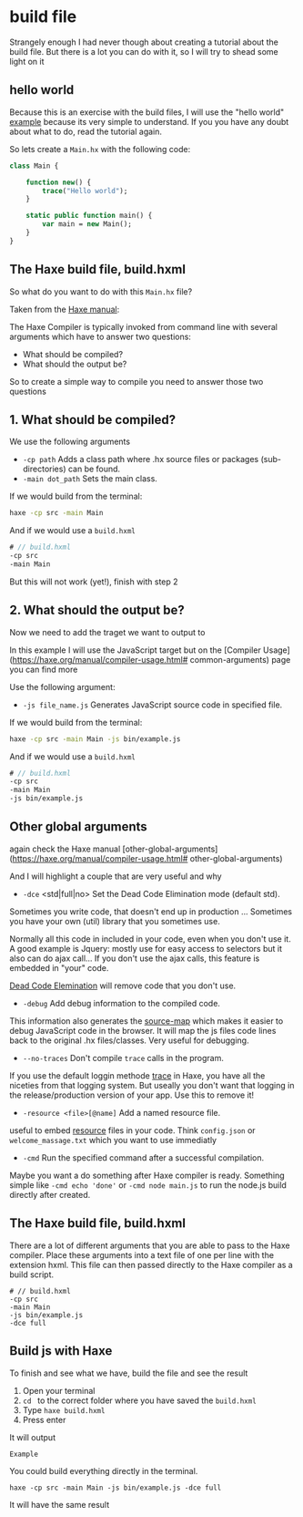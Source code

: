 # build file

Strangely enough I had never though about creating a tutorial about the build file.
But there is a lot you can do with it, so I will try to shead some light on it

## hello world

Because this is an exercise with the build files, I will use the "hello world" [example](../00helloworld) because its very simple to understand. If you you have any doubt about what to do, read the tutorial again.

So lets create a `Main.hx` with the following code:

```haxe
class Main {

	function new() {
		trace("Hello world");
	}

	static public function main() {
		var main = new Main();
	}
}
```




## The Haxe build file, build.hxml

So what do you want to do with this `Main.hx` file?

Taken from the [Haxe manual](https://haxe.org/manual/compiler-usage.html):

>>>
The Haxe Compiler is typically invoked from command line with several arguments which have to answer two questions:

- What should be compiled?
- What should the output be?
>>>

So to create a simple way to compile you need to answer those two questions

## 1. What should be compiled?

We use the following arguments

- `-cp path` Adds a class path where .hx source files or packages (sub-directories) can be found.
- `-main dot_path` Sets the main class.

If we would build from the terminal:

```bash
haxe -cp src -main Main
```

And if we would use a `build.hxml`

```haxe
# // build.hxml
-cp src
-main Main
```

But this will not work (yet!), finish with step 2

## 2. What should the output be?

Now we need to add the traget we want to output to

In this example I will use the JavaScript target but on the [Compiler Usage](https://haxe.org/manual/compiler-usage.html# common-arguments) page you can find more

Use the following argument:

- `-js file_name.js` Generates JavaScript source code in specified file.


If we would build from the terminal:

```bash
haxe -cp src -main Main -js bin/example.js
```

And if we would use a `build.hxml`

```haxe
# // build.hxml
-cp src
-main Main
-js bin/example.js
```


## Other global arguments

again check the Haxe manual [other-global-arguments](https://haxe.org/manual/compiler-usage.html# other-global-arguments)

And I will highlight a couple that are very useful and why


- `-dce` <std|full|no> Set the Dead Code Elimination mode (default std).

Sometimes you write code, that doesn't end up in production ... Sometimes you have your own (util) library that you sometimes use.

Normally all this code in included in your code, even when you don't use it. A good example is Jquery: mostly use for easy access to selectors but it also can do ajax call... If you don't use the ajax calls, this feature is embedded in "your" code.

[Dead Code Elemination](https://haxe.org/manual/cr-dce.html) will remove code that you don't use.


- `-debug` Add debug information to the compiled code.

This information also generates the [source-map](https://haxe.org/manual/debugging-source-map.html) which makes it easier to debug JavaScript code in the browser. It will map the js files code lines back to the original .hx files/classes. Very useful for debugging.

- `--no-traces` Don't compile `trace` calls in the program.

If you use the default loggin methode [trace](https://haxe.org/manual/debugging-trace-log.html) in Haxe, you have all the niceties from that logging system.
But useally you don't want that logging in the release/production version of your app. Use this to remove it!

- `-resource <file>[@name]` Add a named resource file.

useful to embed [resource](https://haxe.org/manual/cr-resources.html) files in your code. Think  `config.json` or `welcome_massage.txt` which you want to use immediatly

- `-cmd` Run the specified command after a successful compilation.

Maybe you want a do something after Haxe compiler is ready. Something simple like `-cmd echo 'done'` or `-cmd node main.js` to run the node.js build directly after created.



## The Haxe build file, build.hxml

There are a lot of different arguments that you are able to pass to the Haxe compiler.
Place these arguments into a text file of one per line with the extension hxml. This file can then passed directly to the Haxe compiler as a build script.

```
# // build.hxml
-cp src
-main Main
-js bin/example.js
-dce full
```


## Build js with Haxe

To finish and see what we have, build the file and see the result

1. Open your terminal
2. `cd ` to the correct folder where you have saved the `build.hxml`
3. Type `haxe build.hxml`
4. Press enter


It will output

	Example




You could build everything directly in the terminal.

```
haxe -cp src -main Main -js bin/example.js -dce full
```

It will have the same result